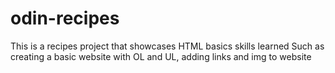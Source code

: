 # odin-recipes
This is a recipes project that showcases HTML basics skills learned
Such as creating a basic website with OL and UL, adding links and img to website